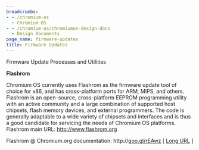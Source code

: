 ```yaml
---
breadcrumbs:
- - /chromium-os
  - Chromium OS
- - /chromium-os/chromiumos-design-docs
  - Design Documents
page_name: firmware-updates
title: Firmware Updates
---
```


Firmware Update Processes and Utilities

**Flashrom**

Chromium OS currently uses Flashrom as the firmware update tool of choice for
x86, and has cross-platform ports for ARM, MIPS, and others. Flashrom is an
open-source, cross-platform EEPROM programming utility with an active community
and a large combination of supported host chipsets, flash memory devices, and
external programmers. The code is generally adaptable to a wide variety of
chipsets and interfaces and is thus a good candidate for servicing the needs of
Chromium OS platforms.
Flashrom main URL: http://www.flashrom.org

Flashrom @ Chromium.org documentation:
http://[goo.gl/rEAwz](http://goo.gl/rEAwz) \[ [Long
URL](https://docs.google.com/document/pub) \]